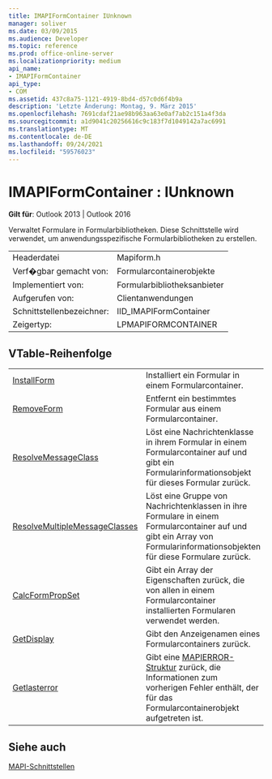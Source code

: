 ```yaml
---
title: IMAPIFormContainer IUnknown
manager: soliver
ms.date: 03/09/2015
ms.audience: Developer
ms.topic: reference
ms.prod: office-online-server
ms.localizationpriority: medium
api_name:
- IMAPIFormContainer
api_type:
- COM
ms.assetid: 437c8a75-1121-4919-8bd4-d57c0d6f4b9a
description: 'Letzte Änderung: Montag, 9. März 2015'
ms.openlocfilehash: 7691cdaf21ae98b963aa63e0af7ab2c151a4f3da
ms.sourcegitcommit: a1d9041c20256616c9c183f7d1049142a7ac6991
ms.translationtype: MT
ms.contentlocale: de-DE
ms.lasthandoff: 09/24/2021
ms.locfileid: "59576023"
---
```

# <a name="imapiformcontainer--iunknown"></a>IMAPIFormContainer : IUnknown

  
  
**Gilt für**: Outlook 2013 | Outlook 2016 
  
Verwaltet Formulare in Formularbibliotheken. Diese Schnittstelle wird verwendet, um anwendungsspezifische Formularbibliotheken zu erstellen. 
  
|||
|:-----|:-----|
|Headerdatei  <br/> |Mapiform.h  <br/> |
|Verf�gbar gemacht von:  <br/> |Formularcontainerobjekte  <br/> |
|Implementiert von:  <br/> |Formularbibliotheksanbieter  <br/> |
|Aufgerufen von:  <br/> |Clientanwendungen  <br/> |
|Schnittstellenbezeichner:  <br/> |IID_IMAPIFormContainer  <br/> |
|Zeigertyp:  <br/> |LPMAPIFORMCONTAINER  <br/> |
   
## <a name="vtable-order"></a>VTable-Reihenfolge

|||
|:-----|:-----|
|[InstallForm](imapiformcontainer-installform.md) <br/> |Installiert ein Formular in einem Formularcontainer.  <br/> |
|[RemoveForm](imapiformcontainer-removeform.md) <br/> |Entfernt ein bestimmtes Formular aus einem Formularcontainer.  <br/> |
|[ResolveMessageClass](imapiformcontainer-resolvemessageclass.md) <br/> |Löst eine Nachrichtenklasse in ihrem Formular in einem Formularcontainer auf und gibt ein Formularinformationsobjekt für dieses Formular zurück.  <br/> |
|[ResolveMultipleMessageClasses](imapiformcontainer-resolvemultiplemessageclasses.md) <br/> |Löst eine Gruppe von Nachrichtenklassen in ihre Formulare in einem Formularcontainer auf und gibt ein Array von Formularinformationsobjekten für diese Formulare zurück.  <br/> |
|[CalcFormPropSet](imapiformcontainer-calcformpropset.md) <br/> |Gibt ein Array der Eigenschaften zurück, die von allen in einem Formularcontainer installierten Formularen verwendet werden.  <br/> |
|[GetDisplay](imapiformcontainer-getdisplay.md) <br/> |Gibt den Anzeigenamen eines Formularcontainers zurück.  <br/> |
|[Getlasterror](imapiformcontainer-getlasterror.md) <br/> |Gibt eine [MAPIERROR-Struktur](mapierror.md) zurück, die Informationen zum vorherigen Fehler enthält, der für das Formularcontainerobjekt aufgetreten ist.  <br/> |
   
## <a name="see-also"></a>Siehe auch



[MAPI-Schnittstellen](mapi-interfaces.md)

